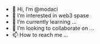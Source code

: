 - 👋 Hi, I’m @modaci
- 👀 I’m interested in web3 spase  
- 🌱 I’m currently learning ...  
- 💞️ I’m looking to collaborate on ... 
- 📫 How to reach me ... 

<!---
modaci/modaci is a ✨ special ✨ repository because its `README.md` (this file) appears on your GitHub profile.
You can click the Preview link to take a look at your changes.
--->
